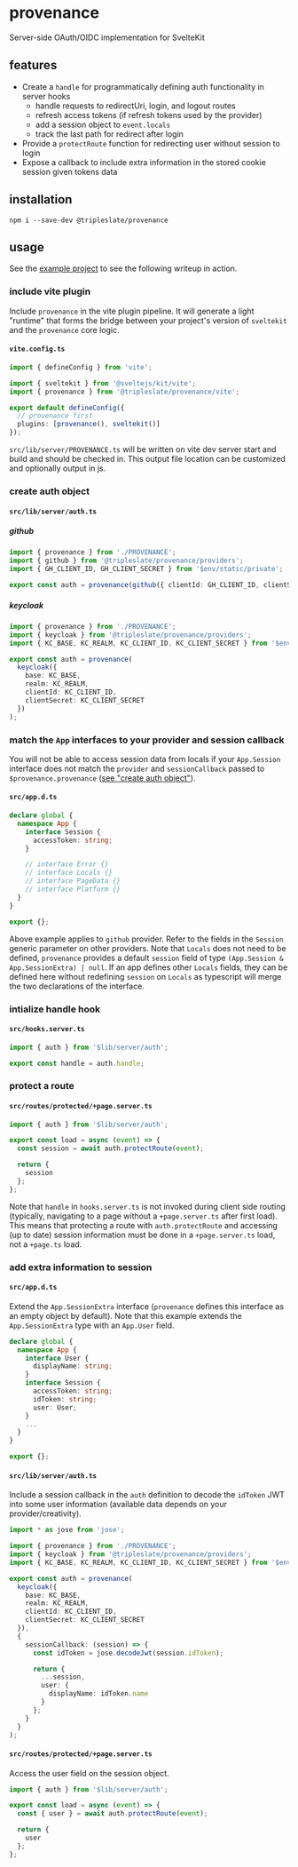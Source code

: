 # provenance

Server-side OAuth/OIDC implementation for SvelteKit

## features

- Create a `handle` for programmatically defining auth functionality in server hooks
  - handle requests to redirectUri, login, and logout routes
  - refresh access tokens (if refresh tokens used by the provider)
  - add a session object to `event.locals`
  - track the last path for redirect after login
- Provide a `protectRoute` function for redirecting user without session to login
- Expose a callback to include extra information in the stored cookie session given tokens data

## installation

`npm i --save-dev @tripleslate/provenance`

## usage

See the [example project](./example/) to see the following writeup in action.

### include vite plugin

Include `provenance` in the vite plugin pipeline. It will generate a light "runtime"
that forms the bridge between your project's version of `sveltekit` and the `provenance` core logic.

#### `vite.config.ts`

```ts title="vite.config.ts"
import { defineConfig } from 'vite';

import { sveltekit } from '@sveltejs/kit/vite';
import { provenance } from '@tripleslate/provenance/vite';

export default defineConfig({
  // provenance first
  plugins: [provenance(), sveltekit()]
});
```

`src/lib/server/PROVENANCE.ts` will be written on vite dev server start and build and should be checked in. This output file location can be customized and optionally output in js.

### create auth object

#### `src/lib/server/auth.ts`

##### github

```ts title="src/lib/server/auth.ts"
import { provenance } from './PROVENANCE';
import { github } from '@tripleslate/provenance/providers';
import { GH_CLIENT_ID, GH_CLIENT_SECRET } from '$env/static/private';

export const auth = provenance(github({ clientId: GH_CLIENT_ID, clientSecret: GH_CLIENT_SECRET }));
```

##### keycloak

```ts title="src/lib/server/auth.ts"
import { provenance } from './PROVENANCE';
import { keycloak } from '@tripleslate/provenance/providers';
import { KC_BASE, KC_REALM, KC_CLIENT_ID, KC_CLIENT_SECRET } from '$env/static/private';

export const auth = provenance(
  keycloak({
    base: KC_BASE,
    realm: KC_REALM,
    clientId: KC_CLIENT_ID,
    clientSecret: KC_CLIENT_SECRET
  })
);
```

### match the `App` interfaces to your provider and session callback

You will not be able to access session data from locals if your `App.Session` interface does not match the `provider` and `sessionCallback` passed to `$provenance.provenance` ([see "create auth object"](#create-auth-object)).

#### `src/app.d.ts`

```ts title="src/app.d.ts"
declare global {
  namespace App {
    interface Session {
      accessToken: string;
    }

    // interface Error {}
    // interface Locals {}
    // interface PageData {}
    // interface Platform {}
  }
}

export {};
```

Above example applies to `github` provider. Refer to the fields in the `Session` generic parameter on other providers.
Note that `Locals` does not need to be defined, `provenance` provides a default `session` field of type `(App.Session & App.SessionExtra) | null`.
If an app defines other `Locals` fields, they can be defined here without redefining `session` on `Locals` as typescript will merge the two declarations of the interface.

### intialize handle hook

#### `src/hooks.server.ts`

```ts title="hooks.server.ts"
import { auth } from '$lib/server/auth';

export const handle = auth.handle;
```

### protect a route

#### `src/routes/protected/+page.server.ts`

```ts title="src/routes/protected/+page.server.ts"
import { auth } from '$lib/server/auth';

export const load = async (event) => {
  const session = await auth.protectRoute(event);

  return {
    session
  };
};
```

Note that `handle` in `hooks.server.ts` is not invoked during client side routing (typically, navigating to a page without a `+page.server.ts` after first load). This means that protecting a route with `auth.protectRoute` and accessing (up to date) session information must be done in a `+page.server.ts` load, not a `+page.ts` load.

### add extra information to session

#### `src/app.d.ts`

Extend the `App.SessionExtra` interface (`provenance` defines this interface as an empty object by default).
Note that this example extends the `App.SessionExtra` type with an `App.User` field.

```ts title="src/app.d.ts"
declare global {
  namespace App {
    interface User {
      displayName: string;
    }
    interface Session {
      accessToken: string;
      idToken: string;
      user: User;
    }
    ...
  }
}

export {};
```

#### `src/lib/server/auth.ts`

Include a session callback in the `auth` definition to decode the `idToken` JWT into some user information (available data depends on your provider/creativity).

```ts title="src/lib/server/auth.ts"
import * as jose from 'jose';

import { provenance } from './PROVENANCE';
import { keycloak } from '@tripleslate/provenance/providers';
import { KC_BASE, KC_REALM, KC_CLIENT_ID, KC_CLIENT_SECRET } from '$env/static/private';

export const auth = provenance(
  keycloak({
    base: KC_BASE,
    realm: KC_REALM,
    clientId: KC_CLIENT_ID,
    clientSecret: KC_CLIENT_SECRET
  }),
  {
    sessionCallback: (session) => {
      const idToken = jose.decodeJwt(session.idToken);

      return {
        ...session,
        user: {
          displayName: idToken.name
        }
      };
    }
  }
);
```

#### `src/routes/protected/+page.server.ts`

Access the user field on the session object.

```ts title="src/routes/protected/+page.server.ts"
import { auth } from '$lib/server/auth';

export const load = async (event) => {
  const { user } = await auth.protectRoute(event);

  return {
    user
  };
};
```
